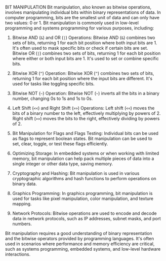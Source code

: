 BIT MANIPULATION
Bit manipulation, also known as bitwise operations, involves manipulating individual bits within binary representations of data. In computer programming, bits are the smallest unit of data and can only have two values: 0 or 1. Bit manipulation is commonly used in low-level programming and systems programming for various purposes, including:

1. Bitwise AND (`&`) and OR (`|`) Operations:
   Bitwise AND (`&`) combines two sets of bits, returning 1 for each bit position where both input bits are 1. It's often used to mask specific bits or check if certain bits are set.
   Bitwise OR (`|`) combines two sets of bits, returning 1 for each bit position where either or both input bits are 1. It's used to set or combine specific bits.

2. Bitwise XOR (`^`) Operation:
   Bitwise XOR (`^`) combines two sets of bits, returning 1 for each bit position where the input bits are different. It's used for tasks like toggling specific bits.

3. Bitwise NOT (`~`) Operation:
   Bitwise NOT (`~`) inverts all the bits in a binary number, changing 0s to 1s and 1s to 0s.

4. Left Shift (`<<`) and Right Shift (`>>`) Operations:
   Left shift (`<<`) moves the bits of a binary number to the left, effectively multiplying by powers of 2.
   Right shift (`>>`) moves the bits to the right, effectively dividing by powers of 2.

5. Bit Manipulation for Flags and Flags Testing:
   Individual bits can be used as flags to represent boolean states. Bit manipulation can be used to set, clear, toggle, or test these flags efficiently.

6. Optimizing Storage:
   In embedded systems or when working with limited memory, bit manipulation can help pack multiple pieces of data into a single integer or other data type, saving memory.

7. Cryptography and Hashing:
   Bit manipulation is used in various cryptographic algorithms and hash functions to perform operations on binary data.

8. Graphics Programming:
   In graphics programming, bit manipulation is used for tasks like pixel manipulation, color manipulation, and texture mapping.

9. Network Protocols:
   Bitwise operations are used to encode and decode data in network protocols, such as IP addresses, subnet masks, and port numbers.

Bit manipulation requires a good understanding of binary representation and the bitwise operators provided by programming languages. It's often used in scenarios where performance and memory efficiency are critical, such as systems programming, embedded systems, and low-level hardware interactions.
